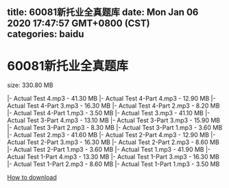
title: 60081新托业全真题库
date: Mon Jan 06 2020 17:47:57 GMT+0800 (CST)    
categories: baidu
---

# 60081新托业全真题库
size: 330.80 MB
 
 
|- Actual Test 4.mp3 - 41.30 MB
|- Actual Test 4-Part 4.mp3 - 12.90 MB
|- Actual Test 4-Part 3.mp3 - 16.30 MB
|- Actual Test 4-Part 2.mp3 - 8.20 MB
|- Actual Test 4-Part 1.mp3 - 3.50 MB
|- Actual Test 3.mp3 - 41.10 MB
|- Actual Test 3-Part 4.mp3 - 13.10 MB
|- Actual Test 3-Part 3.mp3 - 15.90 MB
|- Actual Test 3-Part 2.mp3 - 8.30 MB
|- Actual Test 3-Part 1.mp3 - 3.60 MB
|- Actual Test 2.mp3 - 41.60 MB
|- Actual Test 2-Part 4.mp3 - 12.90 MB
|- Actual Test 2-Part 3.mp3 - 16.30 MB
|- Actual Test 2-Part 2.mp3 - 8.60 MB
|- Actual Test 2-Part 1.mp3 - 3.60 MB
|- Actual Test 1.mp3 - 41.90 MB
|- Actual Test 1-Part 4.mp3 - 13.30 MB
|- Actual Test 1-Part 3.mp3 - 16.30 MB
|- Actual Test 1-Part 2.mp3 - 8.60 MB
|- Actual Test 1-Part 1.mp3 - 3.50 MB

[How to download](https://bpcam.bemobtrk.com/go/2ceec3aa-1ca2-46d6-b9ff-aaa5c184517c?jno=3052)